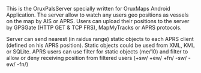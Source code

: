 This is the OruxPalsServer specially written for OruxMaps Android Application. The server allow to watch any users geo positions as vessels on the map by AIS or APRS. Users can upload their positions to the server by GPSGate (HTTP GET & TCP FRS), MapMyTracks or APRS protocols.

Server can send nearest (in raidus range) static objects to each APRS client (defined on his APRS position). Static objects could be used from XML, KML or SQLite.
APRS users can use filter for static objects (me/10) and filter to allow or deny receiving position from filtered users (+sw/ +ew/ +fn/ -sw/ -ew/ -fn/)